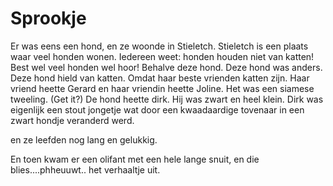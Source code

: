 # Sprookje

Er was eens een hond, en ze woonde in Stieletch.
Stieletch is een plaats waar veel honden wonen.
Iedereen weet: honden houden niet van katten!
Best wel veel honden wel hoor!
Behalve deze hond.
Deze hond was anders.
Deze hond hield van katten.
Omdat haar beste vrienden katten zijn.
Haar vriend heette Gerard en haar vriendin heette Joline.
Het was een siamese tweeling. (Get it?)
De hond heette dirk. Hij was zwart en heel klein.
Dirk was eigenlijk een stout jongetje wat door een kwaadaardige tovenaar in een zwart hondje veranderd werd.

en ze leefden nog lang en gelukkig.

En toen kwam er een olifant met een hele lange snuit, en die blies....phheuuwt.. het verhaaltje uit.
